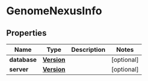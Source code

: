 

# GenomeNexusInfo


## Properties

| Name | Type | Description | Notes |
|------------ | ------------- | ------------- | -------------|
|**database** | [**Version**](Version.md) |  |  [optional] |
|**server** | [**Version**](Version.md) |  |  [optional] |



